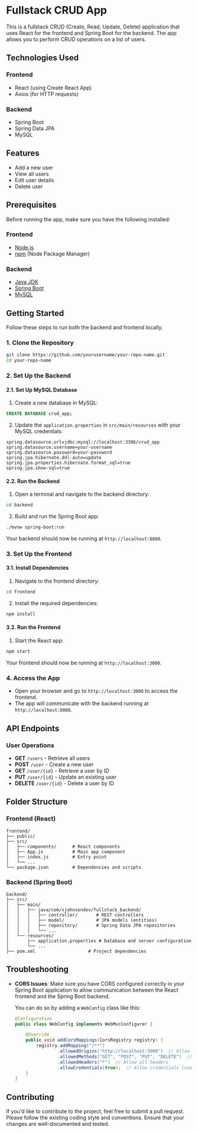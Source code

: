 
# Fullstack CRUD App

This is a fullstack CRUD (Create, Read, Update, Delete) application that uses React for the frontend and Spring Boot for the backend. The app allows you to perform CRUD operations on a list of users.

## Technologies Used

### Frontend
- React (using Create React App)
- Axios (for HTTP requests)

### Backend
- Spring Boot
- Spring Data JPA
- MySQL

## Features
- Add a new user
- View all users
- Edit user details
- Delete user

## Prerequisites

Before running the app, make sure you have the following installed:

### Frontend
- [Node.js](https://nodejs.org/)
- [npm](https://www.npmjs.com/) (Node Package Manager)

### Backend
- [Java JDK](https://www.oracle.com/java/technologies/javase-jdk11-downloads.html)
- [Spring Boot](https://spring.io/projects/spring-boot)
- [MySQL](https://www.mysql.com/)

## Getting Started

Follow these steps to run both the backend and frontend locally.

### 1. Clone the Repository

```bash
git clone https://github.com/yourusername/your-repo-name.git
cd your-repo-name
```

### 2. Set Up the Backend

#### 2.1. Set Up MySQL Database

1. Create a new database in MySQL:

```sql
CREATE DATABASE crud_app;
```

2. Update the `application.properties` in `src/main/resources` with your MySQL credentials:

```properties
spring.datasource.url=jdbc:mysql://localhost:3306/crud_app
spring.datasource.username=your-username
spring.datasource.password=your-password
spring.jpa.hibernate.ddl-auto=update
spring.jpa.properties.hibernate.format_sql=true
spring.jpa.show-sql=true
```

#### 2.2. Run the Backend

1. Open a terminal and navigate to the backend directory:

```bash
cd backend
```

2. Build and run the Spring Boot app:

```bash
./mvnw spring-boot:run
```

Your backend should now be running at `http://localhost:8080`.

### 3. Set Up the Frontend

#### 3.1. Install Dependencies

1. Navigate to the frontend directory:

```bash
cd frontend
```

2. Install the required dependencies:

```bash
npm install
```

#### 3.2. Run the Frontend

1. Start the React app:

```bash
npm start
```

Your frontend should now be running at `http://localhost:3000`.

### 4. Access the App

- Open your browser and go to `http://localhost:3000` to access the frontend.
- The app will communicate with the backend running at `http://localhost:8080`.

## API Endpoints

### User Operations

- **GET** `/users` - Retrieve all users
- **POST** `/user` - Create a new user
- **GET** `/user/{id}` - Retrieve a user by ID
- **PUT** `/user/{id}` - Update an existing user
- **DELETE** `/user/{id}` - Delete a user by ID

## Folder Structure

### Frontend (React)
```
frontend/
├── public/
├── src/
│   ├── components/      # React components
│   ├── App.js           # Main app component
│   ├── index.js         # Entry point
│   └── ...
└── package.json         # Dependencies and scripts
```

### Backend (Spring Boot)
```
backend/
├── src/
│   ├── main/
│   │   ├── java/com/xjohnsondev/fullstack_backend/
│   │   │   ├── controller/       # REST controllers
│   │   │   ├── model/            # JPA models (entities)
│   │   │   ├── repository/       # Spring Data JPA repositories
│   │   │   └── ...
│   └── resources/
│       ├── application.properties # Database and server configuration
│       └── ...
├── pom.xml                    # Project dependencies
```
## Troubleshooting

- **CORS Issues**: Make sure you have CORS configured correctly in your Spring Boot application to allow communication between the React frontend and the Spring Boot backend.
  
  You can do so by adding a `WebConfig` class like this:

  ```java
  @Configuration
  public class WebConfig implements WebMvcConfigurer {
  
      @Override
      public void addCorsMappings(CorsRegistry registry) {
          registry.addMapping("/**")
                  .allowedOrigins("http://localhost:3000")  // Allow frontend origin
                  .allowedMethods("GET", "POST", "PUT", "DELETE")  // Allow specific methods
                  .allowedHeaders("*")  // Allow all headers
                  .allowCredentials(true);  // Allow credentials (cookies, etc.)
      }
  }
  ```

## Contributing

If you'd like to contribute to the project, feel free to submit a pull request. Please follow the existing coding style and conventions. Ensure that your changes are well-documented and tested.
